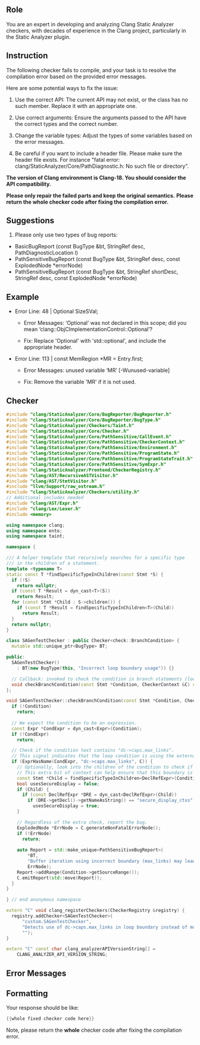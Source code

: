 ## Role

You are an expert in developing and analyzing Clang Static Analyzer checkers, with decades of experience in the Clang project, particularly in the Static Analyzer plugin.

## Instruction

The following checker fails to compile, and your task is to resolve the compilation error based on the provided error messages.

Here are some potential ways to fix the issue:

1. Use the correct API: The current API may not exist, or the class has no such member. Replace it with an appropriate one.

2. Use correct arguments: Ensure the arguments passed to the API have the correct types and the correct number.

3. Change the variable types: Adjust the types of some variables based on the error messages.

4. Be careful if you want to include a header file. Please make sure the header file exists. For instance "fatal error: clang/StaticAnalyzer/Core/PathDiagnostic.h: No such file or directory".

**The version of Clang environment is Clang-18. You should consider the API compatibility.**

**Please only repair the failed parts and keep the original semantics.**
**Please return the whole checker code after fixing the compilation error.**

## Suggestions

1. Please only use two types of bug reports:
  - BasicBugReport (const BugType &bt, StringRef desc, PathDiagnosticLocation l)
  - PathSensitiveBugReport (const BugType &bt, StringRef desc, const ExplodedNode *errorNode)
  - PathSensitiveBugReport (const BugType &bt, StringRef shortDesc, StringRef desc, const ExplodedNode *errorNode)

## Example

- Error Line: 48 |   Optional<DefinedOrUnknownSVal> SizeSVal; 

  - Error Messages: ‘Optional’ was not declared in this scope; did you mean ‘clang::ObjCImplementationControl::Optional’? 

  - Fix: Replace 'Optional<DefinedOrUnknownSVal>' with 'std::optional<DefinedOrUnknownSVal>', and include the appropriate header. 

- Error Line: 113 |     const MemRegion *MR = Entry.first;

    - Error Messages: unused variable ‘MR’ [-Wunused-variable]

    - Fix: Remove the variable 'MR' if it is not used.

## Checker

```cpp
#include "clang/StaticAnalyzer/Core/BugReporter/BugReporter.h"
#include "clang/StaticAnalyzer/Core/BugReporter/BugType.h"
#include "clang/StaticAnalyzer/Checkers/Taint.h"
#include "clang/StaticAnalyzer/Core/Checker.h"
#include "clang/StaticAnalyzer/Core/PathSensitive/CallEvent.h"
#include "clang/StaticAnalyzer/Core/PathSensitive/CheckerContext.h"
#include "clang/StaticAnalyzer/Core/PathSensitive/Environment.h"
#include "clang/StaticAnalyzer/Core/PathSensitive/ProgramState.h"
#include "clang/StaticAnalyzer/Core/PathSensitive/ProgramStateTrait.h"
#include "clang/StaticAnalyzer/Core/PathSensitive/SymExpr.h"
#include "clang/StaticAnalyzer/Frontend/CheckerRegistry.h"
#include "clang/AST/RecursiveASTVisitor.h"
#include "clang/AST/StmtVisitor.h"
#include "llvm/Support/raw_ostream.h"
#include "clang/StaticAnalyzer/Checkers/utility.h"
// Additional includes needed
#include "clang/AST/Expr.h"
#include "clang/Lex/Lexer.h"
#include <memory>

using namespace clang;
using namespace ento;
using namespace taint;

namespace {

/// A helper template that recursively searches for a specific type
/// in the children of a statement.
template <typename T>
static const T *findSpecificTypeInChildren(const Stmt *S) {
  if (!S)
    return nullptr;
  if (const T *Result = dyn_cast<T>(S))
    return Result;
  for (const Stmt *Child : S->children()) {
    if (const T *Result = findSpecificTypeInChildren<T>(Child))
      return Result;
  }
  return nullptr;
}

class SAGenTestChecker : public Checker<check::BranchCondition> {
  mutable std::unique_ptr<BugType> BT;

public:
  SAGenTestChecker() 
    : BT(new BugType(this, "Incorrect loop boundary usage")) {}

  // Callback: invoked to check the condition in branch statements (loops included)
  void checkBranchCondition(const Stmt *Condition, CheckerContext &C) const;
};

void SAGenTestChecker::checkBranchCondition(const Stmt *Condition, CheckerContext &C) const {
  if (!Condition)
    return;
    
  // We expect the condition to be an expression.
  const Expr *CondExpr = dyn_cast<Expr>(Condition);
  if (!CondExpr)
    return;

  // Check if the condition text contains "dc->caps.max_links".
  // This signal indicates that the loop condition is using the external capability field.
  if (ExprHasName(CondExpr, "dc->caps.max_links", C)) {
    // Optionally, look into the children of the condition to check if "secure_display_ctxs" is used.
    // This extra bit of context can help ensure that this boundary is critical.
    const Stmt *Child = findSpecificTypeInChildren<DeclRefExpr>(Condition);
    bool usesSecureDisplay = false;
    if (Child) {
      if (const DeclRefExpr *DRE = dyn_cast<DeclRefExpr>(Child))
        if (DRE->getDecl()->getNameAsString() == "secure_display_ctxs")
          usesSecureDisplay = true;
    }

    // Regardless of the extra check, report the bug.
    ExplodedNode *ErrNode = C.generateNonFatalErrorNode();
    if (!ErrNode)
      return;
      
    auto Report = std::make_unique<PathSensitiveBugReport>(
        *BT, 
        "Buffer iteration using incorrect boundary (max_links) may lead to overflow", 
        ErrNode);
    Report->addRange(Condition->getSourceRange());
    C.emitReport(std::move(Report));
  }
}

} // end anonymous namespace

extern "C" void clang_registerCheckers(CheckerRegistry &registry) {
  registry.addChecker<SAGenTestChecker>(
      "custom.SAGenTestChecker", 
      "Detects use of dc->caps.max_links in loop boundary instead of mode_info.num_crtc, which may lead to buffer overflow",
      "");
}

extern "C" const char clang_analyzerAPIVersionString[] =
    CLANG_ANALYZER_API_VERSION_STRING;

```

## Error Messages 



## Formatting 

Your response should be like: 

```cpp
{{whole fixed checker code here}}
```

Note, please return the **whole** checker code after fixing the compilation error.